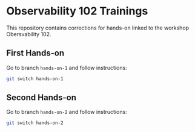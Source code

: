 # Observability 102 Trainings

This repository contains corrections for hands-on linked to the workshop Obersvability 102.

## First Hands-on

Go to branch `hands-on-1` and follow instructions:
```bash
git switch hands-on-1
```

## Second Hands-on

Go to branch `hands-on-2` and follow instructions:
```bash
git switch hands-on-2
```

